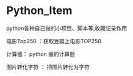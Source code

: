 # Python_Item
python各种自己做的小项目、脚本等,收藏记录作用

电影Top250 ：获取豆瓣上电影TOP250

计算器： python 做的计算器

图片转化字符 ： 把图片转化为字符


